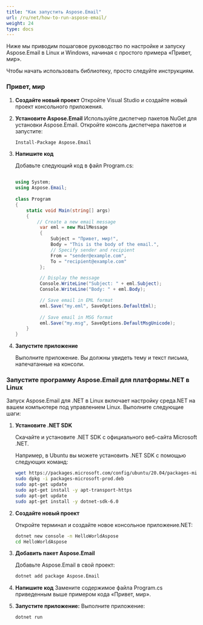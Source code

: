 ```yaml
---
title: "Как запустить Aspose.Email"
url: /ru/net/how-to-run-aspose-email/
weight: 24
type: docs
---
```


Ниже мы приводим пошаговое руководство по настройке и запуску Aspose.Email в Linux и Windows, начиная с простого примера «Привет, мир».

Чтобы начать использовать библиотеку, просто следуйте инструкциям.

### **Привет, мир**

1. **Создайте новый проект**
   Откройте Visual Studio и создайте новый проект консольного приложения.

2. **Установите Aspose.Email**
   Используйте диспетчер пакетов NuGet для установки Aspose.Email. Откройте консоль диспетчера пакетов и запустите:

   ```
   Install-Package Aspose.Email
   ```

3. **Напишите код**

   Добавьте следующий код в файл Program.cs:
  
   ```csharp
  
   using System;
   using Aspose.Email;
  
   class Program
   {
       static void Main(string[] args)
       {
           // Create a new email message
            var eml = new MailMessage
            {
                Subject = "Привет, мир!",
                Body = "This is the body of the email.",
                // Specify sender and recipient
                From = "sender@example.com",
                To = "recipient@example.com"
            };

            // Display the message
            Console.WriteLine("Subject: " + eml.Subject);
            Console.WriteLine("Body: " + eml.Body);

            // Save email in EML format
            eml.Save("my.eml", SaveOptions.DefaultEml);
           
            // Save email in MSG format
            eml.Save("my.msg", SaveOptions.DefaultMsgUnicode);
       }
   }
   ```
4. **Запустите приложение**

   Выполните приложение. Вы должны увидеть тему и текст письма, напечатанные на консоли.

### **Запустите программу Aspose.Email для платформы.NET в Linux**

Запуск Aspose.Email для .NET в Linux включает настройку среда.NET на вашем компьютере под управлением Linux. Выполните следующие шаги:

1. **Установите .NET SDK**

   Скачайте и установите .NET SDK с официального веб-сайта Microsoft .NET.
  
   Например, в Ubuntu вы можете установить .NET SDK с помощью следующих команд:
  
   ```bash
   wget https://packages.microsoft.com/config/ubuntu/20.04/packages-microsoft-prod.deb -O packages-microsoft-prod.deb
   sudo dpkg -i packages-microsoft-prod.deb
   sudo apt-get update
   sudo apt-get install -y apt-transport-https
   sudo apt-get update
   sudo apt-get install -y dotnet-sdk-6.0
   ```
2. **Создайте новый проект**

   Откройте терминал и создайте новое консольное приложение.NET:
  
   ```bash
   dotnet new console -n HelloWorldAspose
   cd HelloWorldAspose
   ```
  
3. **Добавить пакет Aspose.Email**

   Добавьте Aspose.Email в свой проект:
  
   ```bash
   dotnet add package Aspose.Email
   ```

4. **Напишите код**
   Замените содержимое файла Program.cs приведенным выше примером кода «Привет, мир».

5. **Запустите приложение:**
   Выполните приложение:

   ```bash
   dotnet run
   ```


